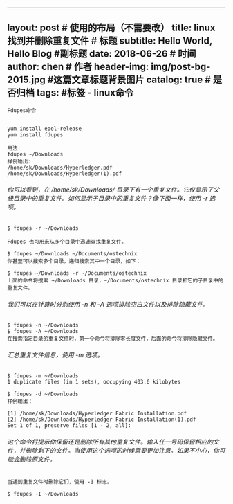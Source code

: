 
---
layout:     post                    # 使用的布局（不需要改）
title:    linux 找到并删除重复文件        # 标题 
subtitle:   Hello World, Hello Blog  #副标题
date:       2018-06-26              # 时间
author:    chen                     # 作者
header-img: img/post-bg-2015.jpg    #这篇文章标题背景图片
catalog: true                       # 是否归档
tags:                               #标签
    - linux命令
---



```
Fdupes命令


yum install epel-release
yum install fdupes

用法:
fdupes ~/Downloads
样例输出:
/home/sk/Downloads/Hyperledger.pdf
/home/sk/Downloads/Hyperledger(1).pdf
```


###### 你可以看到，在 /home/sk/Downloads/ 目录下有一个重复文件。它仅显示了父级目录中的重复文件。如何显示子目录中的重复文件？像下面一样，使用 -r 选项。


```
$ fdupes -r ~/Downloads

Fdupes 也可用来从多个目录中迅速查找重复文件。

$ fdupes ~/Downloads ~/Documents/ostechnix
你甚至可以搜索多个目录，递归搜索其中一个目录，如下：

$ fdupes ~/Downloads -r ~/Documents/ostechnix
上面的命令将搜索 ~/Downloads 目录，~/Documents/ostechnix 目录和它的子目录中的重复文件。
```



###### 我们可以在计算时分别使用 -n 和 -A 选项排除空白文件以及排除隐藏文件。


```
$ fdupes -n ~/Downloads
$ fdupes -A ~/Downloads
在搜索指定目录的重复文件时，第一个命令将排除零长度文件，后面的命令将排除隐藏文件。
```


###### 汇总重复文件信息，使用 -m 选项。


```
$ fdupes -m ~/Downloads
1 duplicate files (in 1 sets), occupying 403.6 kilobytes

$ fdupes -d ~/Downloads
样例输出：

[1] /home/sk/Downloads/Hyperledger Fabric Installation.pdf
[2] /home/sk/Downloads/Hyperledger Fabric Installation(1).pdf
Set 1 of 1, preserve files [1 - 2, all]:
```


###### 这个命令将提示你保留还是删除所有其他重复文件。输入任一号码保留相应的文件，并删除剩下的文件。当使用这个选项的时候需要更加注意。如果不小心，你可能会删除原文件。



```
当遇到重复文件时删除它们，使用 -I 标志。

$ fdupes -I ~/Downloads
```





